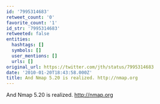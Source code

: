 ```yaml
---
id: '7995314683'
retweet_count: '0'
favorite_count: '1'
id_str: '7995314683'
retweeted: false
entities:
  hashtags: []
  symbols: []
  user_mentions: []
  urls: []
original_url: https://twitter.com/jth/status/7995314683
date: '2010-01-20T18:43:58.000Z'
title: And Nmap 5.20 is realized. http://nmap.org
---
```


And Nmap 5.20 is realized. http://nmap.org